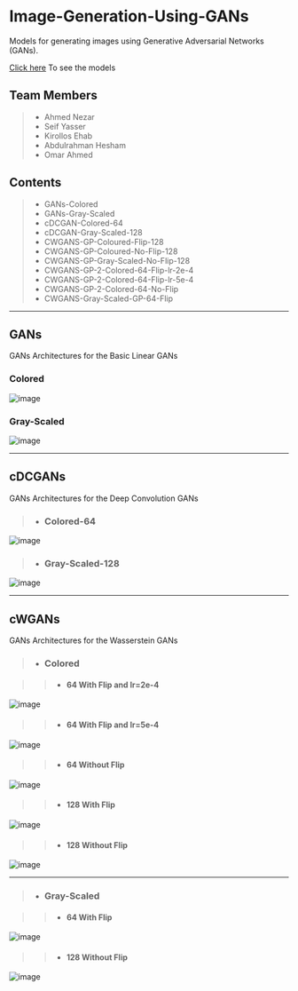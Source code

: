 # Image-Generation-Using-GANs

Models for generating images using Generative Adversarial Networks (GANs).

[Click here](https://drive.google.com/drive/folders/1SnskTT3HkuhARdO4dAchqdpNR-WzOQbx?usp=sharing) To see the models

## Team Members
> - Ahmed Nezar
> - Seif Yasser
> - Kirollos Ehab
> - Abdulrahman Hesham
> - Omar Ahmed

## Contents
> - GANs-Colored
> - GANs-Gray-Scaled
> - cDCGAN-Colored-64
> - cDCGAN-Gray-Scaled-128
> - CWGANS-GP-Coloured-Flip-128
> - CWGANS-GP-Coloured-No-Flip-128
> - CWGANS-GP-Gray-Scaled-No-Flip-128
> - CWGANS-GP-2-Colored-64-Flip-lr-2e-4
> - CWGANS-GP-2-Colored-64-Flip-lr-5e-4
> - CWGANS-GP-2-Colored-64-No-Flip
> - CWGANS-Gray-Scaled-GP-64-Flip


-------

## GANs

GANs Architectures for the Basic Linear GANs

### Colored

![image](https://github.com/KirollosEMH/Image-Generation-Using-GANs/assets/126684081/9468dfcb-a981-4226-951d-eae57c49d442)

### Gray-Scaled

![image](https://github.com/KirollosEMH/Image-Generation-Using-GANs/assets/126684081/82629543-8722-4173-9cb7-1b9e03fae175)

-------

## cDCGANs

GANs Architectures for the Deep Convolution GANs

> - ### Colored-64

![image](https://github.com/KirollosEMH/Image-Generation-Using-GANs/assets/126684081/f692ed45-9005-4619-a920-46801982b849)

> - ### Gray-Scaled-128

![image](https://github.com/KirollosEMH/Image-Generation-Using-GANs/assets/126684081/dc8f0438-db89-4a2b-b7cb-abf1ca259838)

-------

## cWGANs

GANs Architectures for the Wasserstein GANs



> - ### Colored

> > - #### 64 With Flip and lr=2e-4

![image](https://github.com/KirollosEMH/Image-Generation-Using-GANs/assets/126684081/42cc48a3-41fc-4bd7-a5b8-80320a2b0ff8)


> > - #### 64 With Flip and lr=5e-4

![image](https://github.com/KirollosEMH/Image-Generation-Using-GANs/assets/126684081/bd5c64a4-8059-402c-9c27-5a99f2d065b5)


> > - #### 64 Without Flip

![image](https://github.com/KirollosEMH/Image-Generation-Using-GANs/assets/126684081/2daefc52-2e08-4f04-a6b4-dc3d2cf6b58a)

> > - #### 128 With Flip

![image](https://github.com/KirollosEMH/Image-Generation-Using-GANs/assets/126684081/7cbe2394-bad8-43e9-93c5-b5ccae9dcf71)

> > - #### 128 Without Flip

![image](https://github.com/KirollosEMH/Image-Generation-Using-GANs/assets/126684081/e48949b0-ca04-4cf2-8257-e0649a848c51)

------

> - ### Gray-Scaled

> > - #### 64 With Flip

![image](https://github.com/KirollosEMH/Image-Generation-Using-GANs/assets/126684081/a0d15491-e9d7-4965-b847-7229b277fe45)

> > - #### 128 Without Flip

![image](https://github.com/KirollosEMH/Image-Generation-Using-GANs/assets/126684081/601949b3-5fc2-4429-bd7b-4efd167788df)

